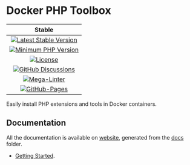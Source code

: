 <!-- markdownlint-disable MD013 -->
# Docker PHP Toolbox

| Stable |
|:------:|
| [![Latest Stable Version](https://img.shields.io/packagist/v/bartlett/docker-php-toolbox)](https://packagist.org/packages/bartlett/docker-php-toolbox) |
| [![Minimum PHP Version](https://img.shields.io/packagist/php-v/bartlett/docker-php-toolbox/dev-master)](https://www.php.net/supported-versions.php) |
| [![License](https://img.shields.io/github/license/llaville/docker-php-toolbox)](https://github.com/llaville/docker-php-toolbox/blob/master/LICENSE) |
| [![GitHub Discussions](https://img.shields.io/github/discussions/llaville/docker-php-toolbox)](https://github.com/llaville/docker-php-toolbox/discussions) |
| [![Mega-Linter](https://github.com/llaville/docker-php-toolbox/actions/workflows/mega-linter.yml/badge.svg)](https://github.com/llaville/docker-php-toolbox/actions/workflows/mega-linter.yml) |
| [![GitHub-Pages](https://github.com/llaville/docker-php-toolbox/actions/workflows/gh-pages.yml/badge.svg)](https://github.com/llaville/docker-php-toolbox/actions/workflows/gh-pages.yml) |

Easily install PHP extensions and tools in Docker containers.

## Documentation

All the documentation is available on [website](https://llaville.github.io/docker-php-toolbox/1.x/),
generated from the [docs](https://github.com/llaville/docker-php-toolbox/tree/master/docs) folder.

- [Getting Started](https://llaville.github.io/docker-php-toolbox/1.x/getting-started/).
